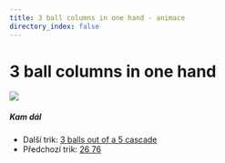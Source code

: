 ```yaml
---
title: 3 ball columns in one hand - animace
directory_index: false
---
```


# 3 ball columns in one hand

![](/animace/img/3-ball-columns-in-one-hand.gif)

##### Kam dál

- Další trik: [3 balls out of a 5 cascade](3-balls-out-of-a-5-cascade.html "Další trik 3 balls out of a 5 cascade")
- Předchozí trik: [26 76](26-76.html "Předchozí trik 26 76")

